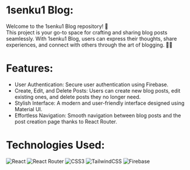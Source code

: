 # 1senku1 Blog:

Welcome to the 1senku1 Blog repository! 🎉 <br/>
This project is your go-to space for crafting and sharing blog posts seamlessly. With 1senku1 Blog, users can express their thoughts, share experiences, and connect with others through the art of blogging. 📝✨

# Features:
<ul>
  <li>
    User Authentication: Secure user authentication using Firebase.
  </li>
  <li>
    Create, Edit, and Delete Posts: Users can create new blog posts, edit existing ones, and delete posts they no longer need. 
  </li>
  <li>
    Stylish Interface: A modern and user-friendly interface designed using Material UI.
  </li>
  <li>
    Effortless Navigation: Smooth navigation between blog posts and the post creation page thanks to React Router.
  </li>
</ul>

# Technologies Used:
![React](https://img.shields.io/badge/react-%2320232a.svg?style=for-the-badge&logo=react&logoColor=%2361DAFB)
![React Router](https://img.shields.io/badge/React_Router-CA4245?style=for-the-badge&logo=react-router&logoColor=white)
![CSS3](https://img.shields.io/badge/css3-%231572B6.svg?style=for-the-badge&logo=css3&logoColor=white)
![TailwindCSS](https://img.shields.io/badge/tailwindcss-%2338B2AC.svg?style=for-the-badge&logo=tailwind-css&logoColor=white)
![Firebase](https://img.shields.io/badge/firebase-a08021?style=for-the-badge&logo=firebase&logoColor=ffcd34)
